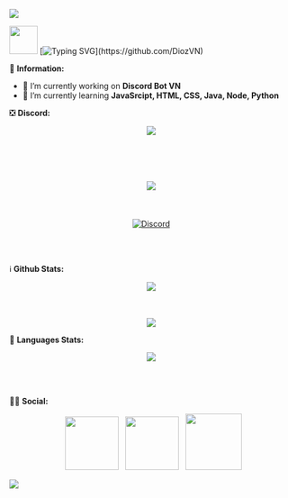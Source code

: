 <a href="https://www.youtube.com/watch?v=dQw4w9WgXcQ"><img src="https://user-images.githubusercontent.com/73097560/115834477-dbab4500-a447-11eb-908a-139a6edaec5c.gif"></a>

<img src="https://media.giphy.com/media/VgCDAzcKvsR6OM0uWg/giphy.gif" width="50"> [![Typing SVG](https://readme-typing-svg.herokuapp.com?color=%2336BCF7&size=25&vCenter=true&height=40&lines=Hi%2C+I'm+DiozVN+!;Welcome+to+my+Github+!)](https://github.com/DiozVN) 

🏅 **Information:**
- 🔭 I’m currently working on  **Discord Bot VN**
- 🌱 I’m currently learning  **JavaSrcipt, HTML, CSS, Java, Node, Python**

❎ **Discord:**

<!-- ![Discord](https://discord.c99.nl/widget/theme-3/725945760629129277.png) -->
<div align="center">
<a href="https://top.gg/bot/953116884268617729">
  <img src="https://top.gg/api/widget/953116884268617729.svg">
</a>
  
  
<!-- <a align="center" href="https://top.gg/bot/892685756718526494">
  <img src="https://top.gg/api/widget/892685756718526494.svg">
</a> -->
<br><br><br><br>
<a href="https://discord.gg/elainahouse">
  <img src="https://discord.com/api/guilds/911073413068619776/widget.png?style=banner4">
</a>
<br><br><br><br>
<a align="center" href="https://discord.com/users/882173065163849739">
<img align="center" src="https://discord.c99.nl/widget/theme-3/882173065163849739.png" alt="Discord"/>
</a>
 </div>
<br><br>

ℹ️ **Github Stats:**

<div align="center"><img src="https://github-profile-trophy.vercel.app/?username=DiozVN&theme=dracula&count_private=true"></div>
<br><br>
<p align="center">
<img align="center" src="https://github-readme-stats.vercel.app/api?username=DiozVN&show_icons=true&hide_border=true&theme=tokyonight">
</p>

📖 **Languages Stats:**
<p align="center">
<img align="center" src="https://github-readme-stats.vercel.app/api/top-langs/?username=DiozVN&theme=tokyonight&hide=batchfile">
</p> <br><br>
 
🤝🏻 **Social:**
<p align="center">
&nbsp; <a href="https://www.youtube.com/channel/UCYwiSvAyyEDwlWUp_LElydA" target="_blank" rel="noopener noreferrer"><img src="https://img.icons8.com/doodle/48/000000/youtube-play--v2.png" width="95" /></a>
&nbsp; <a href="https://discord.com/users/882173065163849739" target="_blank" rel="noopener noreferrer"><img src="https://img.icons8.com/doodle/48/000000/discord-logo.png" width="95" /></a> 
&nbsp; <a href="https://github.com/DiozVN" target="_blank" rel="noopener noreferrer"><img src="https://img.icons8.com/plasticine/100/000000/github.png" width="100" /></a>

<a href="https://www.youtube.com/watch?v=dQw4w9WgXcQ"><img src="https://user-images.githubusercontent.com/73097560/115834477-dbab4500-a447-11eb-908a-139a6edaec5c.gif"></a>

